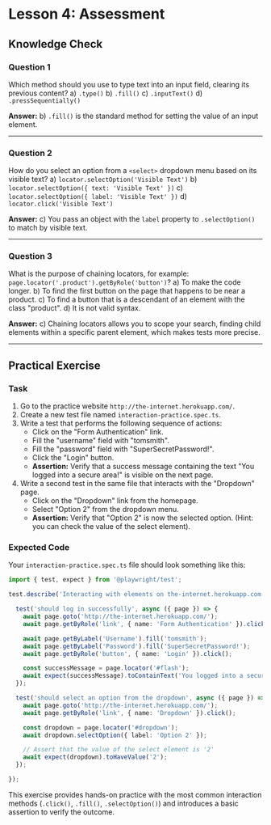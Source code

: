 # Lesson 4: Assessment

## Knowledge Check

### Question 1
Which method should you use to type text into an input field, clearing its previous content?
a) `.type()`
b) `.fill()`
c) `.inputText()`
d) `.pressSequentially()`

**Answer:** b) `.fill()` is the standard method for setting the value of an input element.

---

### Question 2
How do you select an option from a `<select>` dropdown menu based on its visible text?
a) `locator.selectOption('Visible Text')`
b) `locator.selectOption({ text: 'Visible Text' })`
c) `locator.selectOption({ label: 'Visible Text' })`
d) `locator.click('Visible Text')`

**Answer:** c) You pass an object with the `label` property to `.selectOption()` to match by visible text.

---

### Question 3
What is the purpose of chaining locators, for example: `page.locator('.product').getByRole('button')`?
a) To make the code longer.
b) To find the first button on the page that happens to be near a product.
c) To find a button that is a descendant of an element with the class "product".
d) It is not valid syntax.

**Answer:** c) Chaining locators allows you to scope your search, finding child elements within a specific parent element, which makes tests more precise.

---

## Practical Exercise

### Task
1.  Go to the practice website `http://the-internet.herokuapp.com/`.
2.  Create a new test file named `interaction-practice.spec.ts`.
3.  Write a test that performs the following sequence of actions:
    - Click on the "Form Authentication" link.
    - Fill the "username" field with "tomsmith".
    - Fill the "password" field with "SuperSecretPassword!".
    - Click the "Login" button.
    - **Assertion:** Verify that a success message containing the text "You logged into a secure area!" is visible on the next page.
4.  Write a second test in the same file that interacts with the "Dropdown" page.
    - Click on the "Dropdown" link from the homepage.
    - Select "Option 2" from the dropdown menu.
    - **Assertion:** Verify that "Option 2" is now the selected option. (Hint: you can check the value of the select element).

### Expected Code
Your `interaction-practice.spec.ts` file should look something like this:

```typescript
import { test, expect } from '@playwright/test';

test.describe('Interacting with elements on the-internet.herokuapp.com', () => {

  test('should log in successfully', async ({ page }) => {
    await page.goto('http://the-internet.herokuapp.com/');
    await page.getByRole('link', { name: 'Form Authentication' }).click();

    await page.getByLabel('Username').fill('tomsmith');
    await page.getByLabel('Password').fill('SuperSecretPassword!');
    await page.getByRole('button', { name: 'Login' }).click();

    const successMessage = page.locator('#flash');
    await expect(successMessage).toContainText('You logged into a secure area!');
  });

  test('should select an option from the dropdown', async ({ page }) => {
    await page.goto('http://the-internet.herokuapp.com/');
    await page.getByRole('link', { name: 'Dropdown' }).click();

    const dropdown = page.locator('#dropdown');
    await dropdown.selectOption({ label: 'Option 2' });

    // Assert that the value of the select element is '2'
    await expect(dropdown).toHaveValue('2');
  });

});
```

This exercise provides hands-on practice with the most common interaction methods (`.click()`, `.fill()`, `.selectOption()`) and introduces a basic assertion to verify the outcome.